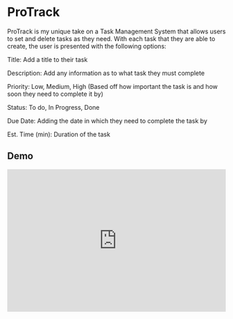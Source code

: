 # ProTrack

ProTrack is my unique take on a Task Management System that allows users to set and delete tasks as they need. With each task that they are able to create, the user is presented with the following options:

Title: Add a title to their task

Description: Add any information as to what task they must complete 

Priority: Low, Medium, High (Based off how important the task is and how soon
they need to complete it by)

Status: To do, In Progress, Done

Due Date: Adding the date in which they need to complete the task by

Est. Time (min): Duration of the task



## Demo

<div style="position: relative; padding-bottom: 64.98194945848375%; height: 0;"><iframe src="https://www.loom.com/embed/9d5ae6a7e7474d6c89570b51af1ae838?sid=6e427e4b-d6fc-4860-9cbb-458dbd4656e6" frameborder="0" webkitallowfullscreen mozallowfullscreen allowfullscreen style="position: absolute; top: 0; left: 0; width: 100%; height: 100%;"></iframe></div>
